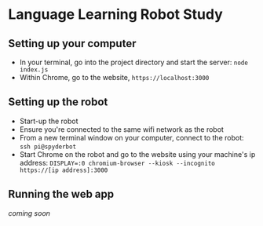# Language Learning Robot Study

## Setting up your computer

- In your terminal, go into the project directory and start the server: `node index.js`
- Within Chrome, go to the website, `https://localhost:3000`

## Setting up the robot

- Start-up the robot
- Ensure you're connected to the same wifi network as the robot
- From a new terminal window on your computer, connect to the robot: `ssh pi@spyderbot`
- Start Chrome on the robot and go to the website using your machine's ip address: `DISPLAY=:0 chromium-browser --kiosk --incognito https://[ip address]:3000`

## Running the web app 
*coming soon*

